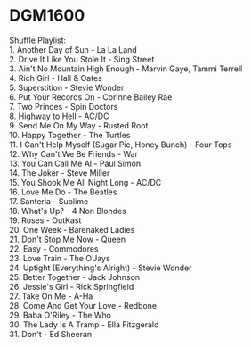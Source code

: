 # DGM1600

Shuffle Playlist:
<br> 1. Another Day of Sun - La La Land
<br> 2. Drive It Like You Stole It - Sing Street
<br> 3. Ain't No Mountain High Enough - Marvin Gaye, Tammi Terrell
<br> 4. Rich Girl - Hall & Oates
<br> 5. Superstition - Stevie Wonder
<br> 6. Put Your Records On - Corinne Bailey Rae
<br> 7. Two Princes - Spin Doctors
<br> 8. Highway to Hell - AC/DC
<br> 9. Send Me On My Way - Rusted Root
<br> 10. Happy Together - The Turtles
<br> 11. I Can't Help Myself (Sugar Pie, Honey Bunch) - Four Tops
<br> 12. Why Can't We Be Friends - War
<br> 13. You Can Call Me Al - Paul Simon
<br> 14. The Joker - Steve Miller
<br> 15. You Shook Me All Night Long - AC/DC
<br> 16. Love Me Do - The Beatles
<br> 17. Santeria - Sublime
<br> 18. What's Up? - 4 Non Blondes
<br> 19. Roses - OutKast
<br> 20. One Week - Barenaked Ladies
<br> 21. Don't Stop Me Now - Queen
<br> 22. Easy - Commodores
<br> 23. Love Train - The O'Jays
<br> 24. Uptight (Everything's Alright) - Stevie Wonder
<br> 25. Better Together - Jack Johnson
<br> 26. Jessie's Girl - Rick Springfield
<br> 27. Take On Me - A-Ha
<br> 28. Come And Get Your Love - Redbone
<br> 29. Baba O'Riley - The Who
<br> 30. The Lady Is A Tramp - Ella Fitzgerald
<br> 31. Don't - Ed Sheeran
